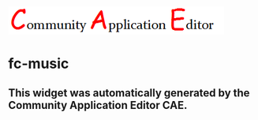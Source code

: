 ![CAE](https://github.com/CAE-Community-Application-Editor/CAE-Deployment-Temp/blob/gh-pages/frontendComponent-115/img/logo.png)  

fc-music
===================


This widget was automatically generated by the Community Application Editor CAE.  
---------------
